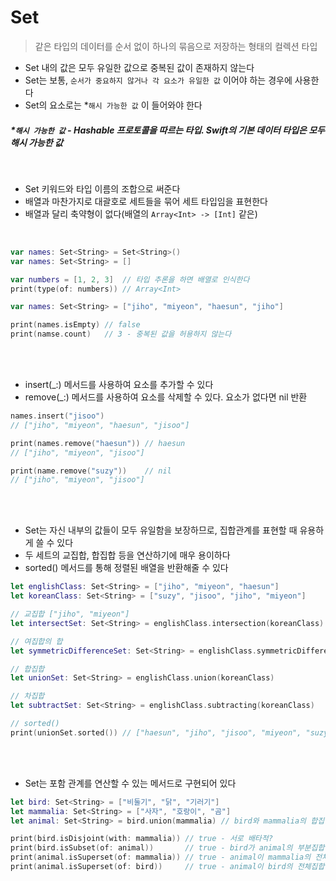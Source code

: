# Set
> 같은 타입의 데이터를 순서 없이 하나의 묶음으로 저장하는 형태의 컬렉션 타입
- Set 내의 값은 모두 유일한 값으로 중복된 값이 존재하지 않는다
- Set는 보통, `순서가 중요하지 않거나 각 요소가 유일한 값` 이어야 하는 경우에 사용한다
- Set의 요소로는 *`해시 가능한 값` 이 들어와야 한다

##### *`해시 가능한 값` - Hashable 프로토콜을 따르는 타입. Swift의 기본 데이터 타입은 모두 해시 가능한 값
<br>

- Set 키워드와 타입 이름의 조합으로 써준다
- 배열과 마찬가지로 대괄호로 세트들을 묶어 세트 타입임을 표현한다
- 배열과 달리 축약형이 없다(배열의 `Array<Int> -> [Int]` 같은)
<br>

```swift
var names: Set<String> = Set<String>()
var names: Set<String> = []

var numbers = [1, 2, 3]  // 타입 추론을 하면 배열로 인식한다
print(type(of: numbers)) // Array<Int>

var names: Set<String> = ["jiho", "miyeon", "haesun", "jiho"]

print(names.isEmpty) // false
print(namse.count)   // 3 - 중복된 값을 허용하지 않는다
```
<br><br>

- insert(_:) 메서드를 사용하여 요소를 추가할 수 있다
- remove(_:) 메서드를 사용하여 요소를 삭제할 수 있다. 요소가 없다면 nil 반환

```swift
names.insert("jisoo")
// ["jiho", "miyeon", "haesun", "jisoo"]

print(names.remove("haesun")) // haesun
// ["jiho", "miyeon", "jisoo"]

print(name.remove("suzy"))    // nil
// ["jiho", "miyeon", "jisoo"]
```  
<br><br>

- Set는 자신 내부의 값들이 모두 유일함을 보장하므로, 집합관계를 표현할 때 유용하게 쓸 수 있다
- 두 세트의 교집합, 합집합 등을 연산하기에 매우 용이하다
- sorted() 메서드를 통해 정렬된 배열을 반환해줄 수 있다
```swift
let englishClass: Set<String> = ["jiho", "miyeon", "haesun"]
let koreanClass: Set<String> = ["suzy", "jisoo", "jiho", "miyeon"]

// 교집합 ["jiho", "miyeon"]
let intersectSet: Set<String> = englishClass.intersection(koreanClass)

// 여집합의 합
let symmetricDifferenceSet: Set<String> = englishClass.symmetricDifference(koreanClass)

// 합집합
let unionSet: Set<String> = englishClass.union(koreanClass)

// 차집합
let subtractSet: Set<String> = englishClass.subtracting(koreanClass)

// sorted()
print(unionSet.sorted()) // ["haesun", "jiho", "jisoo", "miyeon", "suzy"]
```
<br><br>

- Set는 포함 관계를 연산할 수 있는 메서드로 구현되어 있다
```swift
let bird: Set<String> = ["비둘기", "닭", "기러기"]
let mammalia: Set<String> = ["사자", "호랑이", "곰"]
let animal: Set<String> = bird.union(mammalia) // bird와 mammalia의 합집합

print(bird.isDisjoint(with: mammalia)) // true - 서로 배타적?
print(bird.isSubset(of: animal))       // true - bird가 animal의 부분집합?
print(animal.isSuperset(of: mammalia)) // true - animal이 mammalia의 전체집합?
print(animal.isSuperset(of: bird))     // true - animal이 bird의 전체집합?
```
<br>